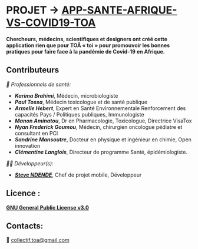 # PROJET -> [APP-SANTE-AFRIQUE-VS-COVID19-TOA](https://github.com/AfricaDevs/APP-SANTE-AFRIQUE-VS-COVID19-TOA)

**Chercheurs, médecins, scientifiques et designers ont créé cette application rien que pour TOÂ « toi » pour promouvoir les bonnes pratiques pour faire face à la pandémie de Covid-19 en Afrique.**

## Contributeurs

*:hospital: Professionnels de santé:*
- ***Karima Brahimi***, Médecin, microbiologiste
- ***Paul Tossa***, Médecin toxicologue et de santé publique
- ***Armelle Hebert***, Expert en Santé Environnementale Renforcement des capacités Pays / Politiques publiques, Immunologiste
- ***Manon Aminatou***, Dr en Pharmacologie, Toxicologue, Directrice VisaTox
- ***Nyan  Frederick Goumou***, Médecin, chirurgien  oncologue pédiatre et consultant en PCI 
- ***Sandrine Mansoutre***, Docteur en physique et ingénieur en chimie, Open innovation
- ***Clémentine Langlois***, Directeur de programme Santé, épidémiologiste.

*👨‍💻 Développeur(s):*
- ***[Steve NDENDE](https://www.github.com/steve111MV)***, Chef de projet mobile, Développeur

## Licence :
**[GNU General Public License v3.0](https://www.gnu.org/licenses/gpl-3.0.html)**

## Contacts:
:email: [collectif.toa@gmail.com](mailto:collectif.toa@gmail.com)

